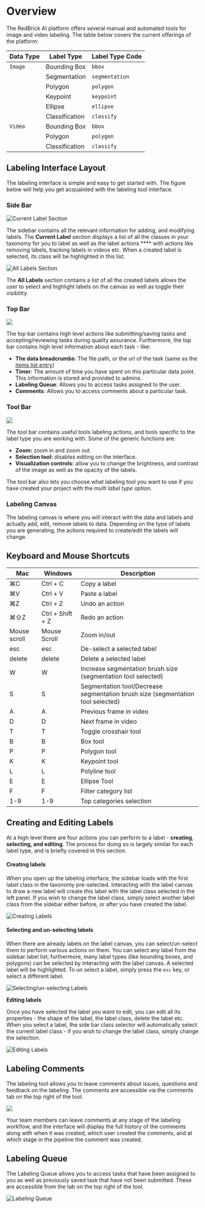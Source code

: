 # Overview

The RedBrick AI platform offers several manual and automated tools for image and video labeling. The table below covers the current offerings of the platform:

| Data Type | Label Type     | Label Type Code |
| --------- | -------------- | --------------- |
| `Image`   | Bounding Box   | `bbox`          |
|           | Segmentation   | `segmentation`  |
|           | Polygon        | `polygon`       |
|           | Keypoint       | `keypoint`      |
|           | Ellipse        | `ellipse`       |
|           | Classification | `classify`      |
| `Video`   | Bounding Box   | `bbox`          |
|           | Polygon        | `polygon`       |
|           | Classification | `classify`      |

## Labeling Interface Layout

The labeling interface is simple and easy to get started with. The figure below will help you get acquainted with the labeling tool interface.&#x20;

### Side Bar

![Current Label Section](../.gitbook/assets/current-label-section.png)

The sidebar contains all the relevant information for adding, and modifying labels. The **Current Label** section displays a list of all the classes in your taxonomy for you to label as well as the label actions **** with actions like removing labels, tracking labels in videos etc. When a created label is selected, its class will be highlighted in this list.&#x20;

![All Labels Section](../.gitbook/assets/all-labels-section.png)



The **All Labels** section contains a list of all the created labels allows the user to select and highlight labels on the canvas as well as toggle their visibility.

### **Top Bar**

![](../.gitbook/assets/topbar.png)

The top bar contains high level actions like submitting/saving tasks and accepting/reviewing tasks during quality assurance. Furthermore, the top bar contains high level information about each task - like:&#x20;

* **The data breadcrumbs**: The file path, or the url of the task (same as the [items list entry](broken-reference))
* **Timer**: The amount of time you have spent on this particular data point. This information is stored and provided to admins.&#x20;
* **Labeling Queue**: Allows you to access tasks assigned to the user.
* **Comments**: Allows you to access comments about a particular task.



### **Tool Bar**

![](<../.gitbook/assets/toolbar (2).png>)

The tool bar contains useful tools labeling actions, and tools specific to the label type you are working with. Some of the generic functions are:

* **Zoom:** zoom in and zoom out.
* **Selection tool:** disables editing on the interface.&#x20;
* **Visualization controls:** allow you to change the brightness, and contrast of the image as well as the opacity of the labels.

The tool bar also lets you choose what labeling tool you want to use if you have created your project with the _multi label type option_.&#x20;

### **Labeling Canvas**

The labeling canvas is where you will interact with the data and labels and actually add, edit, remove labels to data. Depending on the type of labels you are generating, the actions required to create/edit the labels will change.&#x20;

## Keyboard and Mouse Shortcuts&#x20;

| Mac          | Windows          | Description                                                                     |
| ------------ | ---------------- | ------------------------------------------------------------------------------- |
| ⌘C           | Ctrl + C         | Copy a label                                                                    |
| ⌘V           | Ctrl + V         | Paste a label                                                                   |
| ⌘Z           | Ctrl + Z         | Undo an action                                                                  |
| ⌘⇧Z          | Ctrl + Shift + Z | Redo an action                                                                  |
| Mouse scroll | Mouse Scroll     | Zoom in/out                                                                     |
| esc          | esc              | De-select a selected label                                                      |
| delete       | delete           | Delete a selected label                                                         |
| W            | W                | Increase segmentation brush size (segmentation tool selected)                   |
| S            | S                | Segmentation tool/Decrease segmentation brush size (segmentation tool selected) |
| A            | A                | Previous frame in video                                                         |
| D            | D                | Next frame in video                                                             |
| T            | T                | Toggle crosshair tool                                                           |
| B            | B                | Box tool                                                                        |
| P            | P                | Polygon tool                                                                    |
| K            | K                | Keypoint tool                                                                   |
| L            | L                | Polyline tool                                                                   |
| E            | E                | Ellipse Tool                                                                    |
| F            | F                | Filter category list                                                            |
| 1-9          | 1-9              | Top categories selection                                                        |

## Creating and Editing Labels

At a high level there are four actions you can perform to a label - **creating**, **selecting, and editing**.  The process for doing so is largely similar for each label type, and is briefly covered in this section.&#x20;

#### Creating labels

When you open up the labeling interface, the sidebar loads with the first label class in the taxonomy pre-selected. Interacting with the label canvas to draw a new label will create this label with the label class selected in the left panel. If you wish to change the label class, simply select another label class from the sidebar either before, or after you have created the label.&#x20;

![Creating Labels](../.gitbook/assets/creating-labels.gif)

#### Selecting and un-selecting labels

When there are already labels on the label canvas, you can select/un-select them to perform various actions on them. You can select any label from the sidebar label list; furthermore, many label types (like bounding boxes, and polygons) can be selected by interacting with the label canvas. A selected label will be highlighted. To un select a label, simply press the `esc` key, or select a different label.&#x20;

![Selecting/un-selecting Labels](../.gitbook/assets/selecting-deselecting-labels.gif)

**Editing labels**

Once you have selected the label you want to edit, you can edit all its properties - the shape of the label, the label class, delete the label etc. When you select a label, the side bar class selector will automatically select the current label class - if you wish to change the label class, simply change the selection.

![Editing Labels](../.gitbook/assets/editing-labels.gif)

## Labeling Comments

The labeling tool allows you to leave comments about issues, questions and feedback on the labeling. The comments are accessible via the comments tab on the top right of the tool.&#x20;

![](../.gitbook/assets/comments-gif.gif)

Your team members can leave comments at any stage of the labeling workflow, and the interface will display the full history of the comments along with when it was created, which user created the comments, and at which stage in the pipeline the comment was created.&#x20;

## Labeling Queue

The Labeling Queue allows you to access tasks that have been assigned to you as well as previously saved task that have not been submitted. These are accessible from the tab on the top right of the tool.

![Labeling Queue](../.gitbook/assets/queue.gif)
